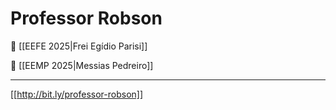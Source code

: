 # Professor Robson


📘 [[EEFE 2025|Frei Egídio Parisi]]

📕 [[EEMP 2025|Messias Pedreiro]]




___


[[http://bit.ly/professor-robson]]